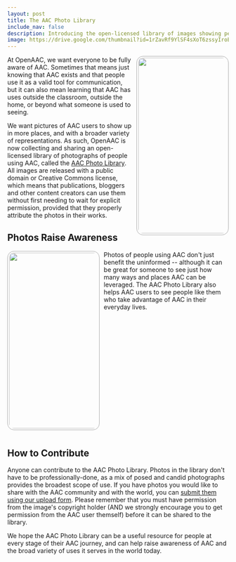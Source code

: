 ```yaml
---
layout: post
title: The AAC Photo Library
include_nav: false
description: Introducing the open-licensed library of images showing people using AAC
image: https://drive.google.com/thumbnail?id=1rZavRf9YlSF4sXoT6zssyIroEmEay26z&sz=w500
---
```

<style>
  img.pic {
    border-radius: 15px;
    border: 1px solid #aaa;
    padding: 3px;
  }
  img.left {
    float: left; 
    margin: 0 10px 10px 0; 
    max-width: 40%
  }
  img.right {
    float: right; 
    margin: 0 0 10px 10px; 
    max-width: 40%
  }
  img.app {
    height: 70px;
  }
  a.caption {
    display: inline-block;
    padding: 5px 10px;
    border: 1px solid #aaa;
    border-radius: 10px;
    margin-bottom: 10px;
    text-align: center;
    max-width: 50%;
  }
  a.caption.wide {
    min-width: 225px;
    max-width: 50%;
  }
  a.caption img {
    display: block;
    margin: 0 auto;
    max-width: 100%;
  }
  a.caption .sub {
    display: block;
    height: 43px;
    color: #888;
    overflow: hidden;
    font-weight: normal;
    max-width: 200px;
    font-size: 13px;
    line-height: 14px;
    margin: 0 auto;
  }
  h2 {
    margin-top: 30px;
  }
</style>
<img src="https://drive.google.com/thumbnail?id=1Lp2CnYPNc04PYKQAdPuVzVGDeHLXxbVN&sz=w500" class='pic right' style='width: 400px;'/>
<p>At OpenAAC, we want everyone to be fully aware of AAC.
Sometimes that means just knowing that AAC exists and that
people use it as a valid tool for communication, but it can 
also mean learning that AAC has uses outside the classroom,
outside the home, or beyond what someone is used to seeing.</p>

<p>We want pictures of AAC users to show up in more places,
and with a broader variety of representations. As such, OpenAAC
is now collecting and sharing an open-licensed library of
photographs of people using AAC, called the 
<a href="/photos.html">AAC Photo Library</a>. All images are released with
a public domain or Creative Commons license, which means that
publications, bloggers and other content creators can use them
without first needing to wait for explicit permission, provided
that they properly attribute the photos in their works.</p>

<h2>Photos Raise Awareness</h2>
<img src="https://drive.google.com/thumbnail?id=16xPdj4EvdNOEle2UY3JMVMgyolEFkX99&sz=w500" class='pic left' style='width: 400px;'/>
<p>Photos of people using AAC don't just benefit the 
uninformed -- although it can be great for someone to see just
how many ways and places AAC can be leveraged. The AAC 
Photo Library also helps AAC users to see people like them
who take advantage of AAC in their everyday lives.</p>


<div style='clear: both;'></div>

<h2>How to Contribute</h2>
<p>Anyone can contribute to the AAC Photo Library. Photos in the library don't have to be professionally-done, as a mix of 
posed and candid photographs provides the broadest scope of use.
If you have photos you would like to share with the AAC 
community and with the world, you can <a href="https://forms.gle/guFDpuHPkggXAeBe6">submit them using our upload form</a>. Please remember that you must have permission from the image's 
copyright holder (AND we strongly encourage you to get permission from the AAC user themself) before it can be shared to the library.</p>

<p>We hope the AAC Photo Library can be a useful resource
for people at every stage of their AAC journey, and can help
raise awareness of AAC and the broad variety of uses it serves
in the world today.</p>

